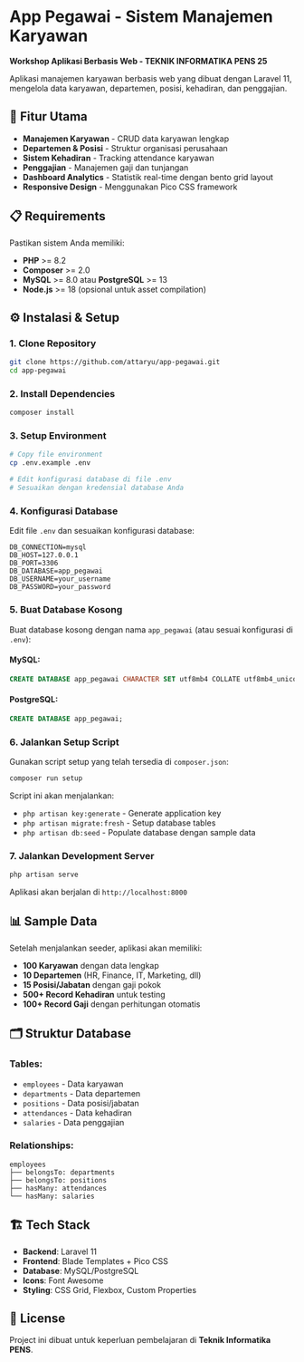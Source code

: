 # App Pegawai - Sistem Manajemen Karyawan

**Workshop Aplikasi Berbasis Web - TEKNIK INFORMATIKA PENS 25**

Aplikasi manajemen karyawan berbasis web yang dibuat dengan Laravel 11, mengelola data karyawan, departemen, posisi, kehadiran, dan penggajian.

## 🚀 Fitur Utama

- **Manajemen Karyawan** - CRUD data karyawan lengkap
- **Departemen & Posisi** - Struktur organisasi perusahaan
- **Sistem Kehadiran** - Tracking attendance karyawan
- **Penggajian** - Manajemen gaji dan tunjangan
- **Dashboard Analytics** - Statistik real-time dengan bento grid layout
- **Responsive Design** - Menggunakan Pico CSS framework

## 📋 Requirements

Pastikan sistem Anda memiliki:

- **PHP** >= 8.2
- **Composer** >= 2.0
- **MySQL** >= 8.0 atau **PostgreSQL** >= 13
- **Node.js** >= 18 (opsional untuk asset compilation)

## ⚙️ Instalasi & Setup

### 1. Clone Repository

```bash
git clone https://github.com/attaryu/app-pegawai.git
cd app-pegawai
```

### 2. Install Dependencies

```bash
composer install
```

### 3. Setup Environment

```bash
# Copy file environment
cp .env.example .env

# Edit konfigurasi database di file .env
# Sesuaikan dengan kredensial database Anda
```

### 4. Konfigurasi Database

Edit file `.env` dan sesuaikan konfigurasi database:

```env
DB_CONNECTION=mysql
DB_HOST=127.0.0.1
DB_PORT=3306
DB_DATABASE=app_pegawai
DB_USERNAME=your_username
DB_PASSWORD=your_password
```

### 5. Buat Database Kosong

Buat database kosong dengan nama `app_pegawai` (atau sesuai konfigurasi di `.env`):

#### MySQL:
```sql
CREATE DATABASE app_pegawai CHARACTER SET utf8mb4 COLLATE utf8mb4_unicode_ci;
```

#### PostgreSQL:
```sql
CREATE DATABASE app_pegawai;
```

### 6. Jalankan Setup Script

Gunakan script setup yang telah tersedia di `composer.json`:

```bash
composer run setup
```

Script ini akan menjalankan:
- `php artisan key:generate` - Generate application key
- `php artisan migrate:fresh` - Setup database tables
- `php artisan db:seed` - Populate database dengan sample data

### 7. Jalankan Development Server

```bash
php artisan serve
```

Aplikasi akan berjalan di `http://localhost:8000`

## 📊 Sample Data

Setelah menjalankan seeder, aplikasi akan memiliki:

- **100 Karyawan** dengan data lengkap
- **10 Departemen** (HR, Finance, IT, Marketing, dll)
- **15 Posisi/Jabatan** dengan gaji pokok
- **500+ Record Kehadiran** untuk testing
- **100+ Record Gaji** dengan perhitungan otomatis

## 🗂️ Struktur Database

### Tables:
- `employees` - Data karyawan
- `departments` - Data departemen
- `positions` - Data posisi/jabatan
- `attendances` - Data kehadiran
- `salaries` - Data penggajian

### Relationships:
```
employees
├── belongsTo: departments
├── belongsTo: positions  
├── hasMany: attendances
└── hasMany: salaries
```

## 🏗️ Tech Stack

- **Backend**: Laravel 11
- **Frontend**: Blade Templates + Pico CSS
- **Database**: MySQL/PostgreSQL
- **Icons**: Font Awesome
- **Styling**: CSS Grid, Flexbox, Custom Properties

## 📝 License

Project ini dibuat untuk keperluan pembelajaran di **Teknik Informatika PENS**.
